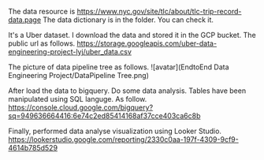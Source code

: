 The data resource is https://www.nyc.gov/site/tlc/about/tlc-trip-record-data.page
The data dictionary is in the folder. You can check it.

It's a Uber dataset. I download the data and stored it in the GCP bucket. The public url as follows.
https://storage.googleapis.com/uber-data-engineering-project-lyj/uber_data.csv

The picture of data pipeline tree as follows.
![avatar](EndtoEnd Data Engineering Project/DataPipeline Tree.png)

After load the data to bigquery. Do some data analysis. 
Tables have been manipulated using SQL languge. As follow.
https://console.cloud.google.com/bigquery?sq=949636664416:6e74c2ed85414168af37cce403ca6c8b

Finally, performed data analyse visualization using Looker Studio.
https://lookerstudio.google.com/reporting/2330c0aa-197f-4309-9cf9-4614b785d529

